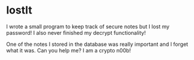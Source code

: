 # lostIt

I wrote a small program to keep track of secure notes but I lost my password! I also never finished my decrypt functionality! 

One of the notes I stored in the database was really important and I forget what it was. Can you help me? I am a crypto n00b!
